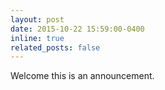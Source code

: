 ```yaml
---
layout: post
date: 2015-10-22 15:59:00-0400
inline: true
related_posts: false
---
```


Welcome this is an announcement.